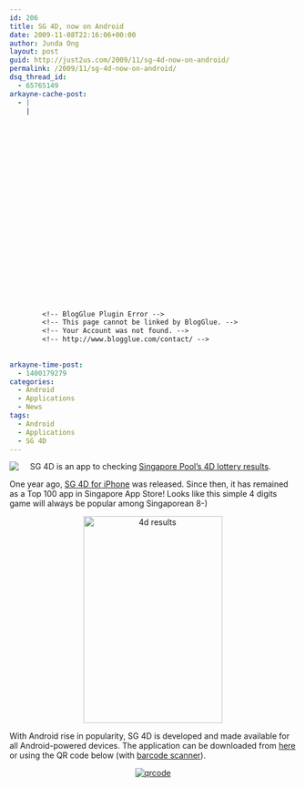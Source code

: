 ```yaml
---
id: 206
title: SG 4D, now on Android
date: 2009-11-08T22:16:06+00:00
author: Junda Ong
layout: post
guid: http://just2us.com/2009/11/sg-4d-now-on-android/
permalink: /2009/11/sg-4d-now-on-android/
dsq_thread_id:
  - 65765149
arkayne-cache-post:
  - |
    |
        
        
        
        
        
        
        
        
        
        
        
        
        
        
        
        
        
        
        
        
        
        
        
        <!-- BlogGlue Plugin Error -->
        <!-- This page cannot be linked by BlogGlue. -->
        <!-- Your Account was not found. -->
        <!-- http://www.blogglue.com/contact/ -->
        
        
arkayne-time-post:
  - 1400179279
categories:
  - Android
  - Applications
  - News
tags:
  - Android
  - Applications
  - SG 4D
---
```

 <img style="margin: 0px 20px 0px 0px" src="http://blog.just2us.com/wp-content/uploads/2009/05/windowslivewritersg4d-254dsg4d-2.png" align="left" />SG 4D is an app to checking <a href="http://www.singaporepools.com.sg/en/lottery/4d_results.html" onclick="__gaTracker('send', 'event', 'outbound-article', 'http://www.singaporepools.com.sg/en/lottery/4d_results.html', 'Singapore Pool&#8217;s 4D lottery results');">Singapore Pool&#8217;s 4D lottery results</a>. 

One year ago, <a href="http://www.just2me.com/2008/10/sg-4d.html" onclick="__gaTracker('send', 'event', 'outbound-article', 'http://www.just2me.com/2008/10/sg-4d.html', 'SG 4D for iPhone');">SG 4D for iPhone</a> was released. Since then, it has remained as a Top 100 app in Singapore App Store! Looks like this simple 4 digits game will always be popular among Singaporean 8-)

<p align="center">
  <a href="http://blog.just2us.com/wp-content/uploads/2009/11/4d-results.png" onclick="__gaTracker('send', 'event', 'outbound-article', 'http://blog.just2us.com/wp-content/uploads/2009/11/4d-results.png', '');"><img style="border-top-width: 0px; border-left-width: 0px; border-bottom-width: 0px; border-right-width: 0px" height="364" alt="4d results" src="http://blog.just2us.com/wp-content/uploads/2009/11/4d-results_thumb.png" width="244" border="0" /></a>
</p>

With Android rise in popularity, SG 4D is developed and made available for all Android-powered devices. The application can be downloaded from <a href="http://blog.just2us.com/downloads/SG4D.apk" onclick="__gaTracker('send', 'event', 'outbound-article', 'http://blog.just2us.com/downloads/SG4D.apk', 'here');">here</a> or using the QR code below (with <a href="http://www.androidfreeware.net/download-barcode-scanner.html" onclick="__gaTracker('send', 'event', 'outbound-article', 'http://www.androidfreeware.net/download-barcode-scanner.html', 'barcode scanner');">barcode scanner</a>).

<p align="center">
  <a href="http://blog.just2us.com/downloads/SG4D.apk" onclick="__gaTracker('send', 'event', 'outbound-article', 'http://blog.just2us.com/downloads/SG4D.apk', '');"><img alt="qrcode" src="http://qrcode.kaywa.com/img.php?s=6&d=http%3A%2F%2Fjust2us.com%2Fsite%2Fdownloads%2FSG4D.apk" /></a>
</p>

<div style="font-size:0px;height:0px;line-height:0px;margin:0;padding:0;clear:both">
</div>